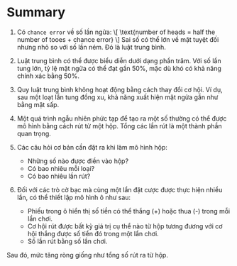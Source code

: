 # Summary

1. Có `chance error` về số lần ngửa:
   \\[
   \text{number of heads = half the number of tooes + chance error}
   \\]
   Sai số có thể lớn về mặt tuyệt đối nhưng nhỏ so với số lần ném. Đó là luật trung bình.

2. Luật trung bình có thể được biểu diễn dưới dạng phần trăm. Với số lần tung lớn, tỷ lệ mặt ngửa có thể đạt gần 50%, mặc dù khó có khả năng chính xác bằng 50%.

3. Quy luật trung bình không hoạt động bằng cách thay đổi cơ hội. Ví dụ, sau một loạt lần tung đồng xu, khả năng xuất hiện mặt ngửa gần như bằng mặt sấp.

4. Một quá trình ngẫu nhiên phức tạp để tạo ra một số thường có thể được mô hình bằng cách rút từ một hộp. Tổng các lần rút là một thành phần quan trọng.

5. Các câu hỏi cơ bản cần đặt ra khi làm mô hình hộp:

   - Những số nào được điền vào hộp?
   - Có bao nhiêu mỗi loại?
   - Có bao nhiêu lần rút?

6. Đối với các trò cờ bạc mà cùng một lần đặt cược được thực hiện nhiều lần, có thể thiết lập mô hình ô như sau:

   - Phiếu trong ô hiển thị số tiền có thể thắng (+) hoặc thua (-) trong mỗi lần chơi.
   - Cơ hội rút được bất kỳ giá trị cụ thể nào từ hộp tương đương với cơ hội thắng được số tiền đó trong một lần chơi.
   - Số lần rút bằng số lần chơi.

Sau đó, mức tăng ròng giống như tổng số rút ra từ hộp.
